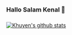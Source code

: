 ### Hallo Salam Kenal 👋
#####

[![Khuyen's github stats](https://github-readme-stats.vercel.app/api?username=khuyentran1401&count_private=true&show_icons=true&theme=radical&hide_rank=false)](https://github.com/fansayh98/github-readme-stats)


